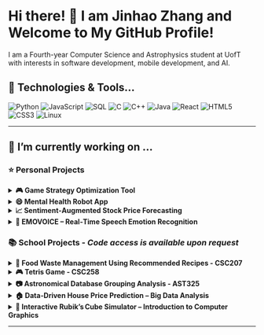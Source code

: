 # Hi there! 👋 I am Jinhao Zhang and Welcome to My GitHub Profile!

I am a Fourth-year Computer Science and Astrophysics student at UofT with interests in software development, mobile development, and AI.

## 🔧 Technologies & Tools...

![Python](https://img.shields.io/badge/Python-%233776AB.svg?style=for-the-badge&logo=python&logoColor=white)
![JavaScript](https://img.shields.io/badge/JavaScript-%23F7DF1E.svg?style=for-the-badge&logo=javascript&logoColor=black)
![SQL](https://img.shields.io/badge/SQL-%23CC2927.svg?style=for-the-badge&logo=microsoftsqlserver&logoColor=white)
![C](https://img.shields.io/badge/C-%23A8B9CC.svg?style=for-the-badge&logo=c&logoColor=black)
![C++](https://img.shields.io/badge/C++-%2300599C.svg?style=for-the-badge&logo=c%2B%2B&logoColor=white)
![Java](https://img.shields.io/badge/Java-%23ED8B00.svg?style=for-the-badge&logo=openjdk&logoColor=white)
![React](https://img.shields.io/badge/React-%2361DAFB.svg?style=for-the-badge&logo=react&logoColor=black)
![HTML5](https://img.shields.io/badge/HTML5-%23E34F26.svg?style=for-the-badge&logo=html5&logoColor=white)
![CSS3](https://img.shields.io/badge/CSS3-%231572B6.svg?style=for-the-badge&logo=css3&logoColor=white)
![Linux](https://img.shields.io/badge/Linux-%23FCC624.svg?style=for-the-badge&logo=linux&logoColor=black)

---

## 🔭 I’m currently working on ...



### ⭐ Personal Projects
<details>
<summary><b>🎮 Game Strategy Optimization Tool</b></summary>

![Python](https://img.shields.io/badge/Python-%233776AB.svg?style=for-the-badge&logo=python&logoColor=white)
![JavaScript](https://img.shields.io/badge/JavaScript-%23F7DF1E.svg?style=for-the-badge&logo=javascript&logoColor=black)
![React](https://img.shields.io/badge/React-%2361DAFB.svg?style=for-the-badge&logo=react&logoColor=black)
![Flask](https://img.shields.io/badge/Flask-%23000000.svg?style=for-the-badge&logo=flask&logoColor=white)
![PostgreSQL](https://img.shields.io/badge/PostgreSQL-%23316192.svg?style=for-the-badge&logo=postgresql&logoColor=white)
![Node.js](https://img.shields.io/badge/Node.js-%23339933.svg?style=for-the-badge&logo=nodedotjs&logoColor=white)

This project is a full-stack analytics platform for Teamfight Tactics, featuring a Flask REST API backend and a ReactJS frontend. It uses graph algorithms to analyze player match history and identify optimal unit combinations and trait synergies, providing personalized insights and recommendations.The platform automates deployment on a Linux environment using Bash scripts to set up dependencies, configure PostgreSQL, and deploy the application, reducing manual effort by 40%. A SQL database is used to store and query player performance data efficiently, ensuring accurate insights for users.

Check out the [🔗 GitHub Repository](https://github.com/jinnyhaohao/Game-Strategy-Optimization-Tool-) for more details!

</details>

<details>
<summary><b>😄 Mental Health Robot App</b></summary>
  
![C++](https://img.shields.io/badge/C++-00599C?style=for-the-badge&logo=c%2B%2B&logoColor=white)
![MongoDB](https://img.shields.io/badge/MongoDB-47A248?style=for-the-badge&logo=mongodb&logoColor=white)
![SwiftUI](https://img.shields.io/badge/SwiftUI-FA7343?style=for-the-badge&logo=swift&logoColor=white)


Worked with an amazing partner to develop a mental health iOS app designed to make it easier for users to track their mood, get insights, and access helpful resources for their well-being. It features a sleek SwiftUI interface for a smooth experience and a C++-powered backend with MongoDB for secure data storage. With hugging face AI for analysis, the app provides personalized insights to help users understand their emotions better. From guided surveys to mood tracking with visuals and curated mental health tips, this app is all about supporting self-care and emotional health in a simple, user-friendly way.

Check out the [🔗 GitHub Repository](https://github.com/jinnyhaohao/-Mental-Health-Bot-Project-) for more details!

</details>

<details>
<summary><b>📈 Sentiment‑Augmented Stock Price Forecasting</b></summary>

![Python](https://img.shields.io/badge/Python-%233776AB.svg?style=for-the-badge&logo=python&logoColor=white)
![PyTorch](https://img.shields.io/badge/PyTorch-%23EE4C2C.svg?style=for-the-badge&logo=pytorch&logoColor=white)
![Hugging Face Transformers](https://img.shields.io/badge/HuggingFace-%23FFCC00.svg?style=for-the-badge&logo=huggingface&logoColor=black)
![LSTM](https://img.shields.io/badge/LSTM-%23A97BFF.svg?style=for-the-badge)

A lightweight pipeline that fuses daily **FinBERT‑extracted news sentiment** with price/volume features in an LSTM.  
Adding sentiment cut RMSE by **12.6 % on Google** and **8.4 % on NVIDIA** compared to a price‑only baseline, confirming that textual signals sharpen short‑term forecasts.

Check out the [🔗 GitHub Repository](https://github.com/jinnyhaohao/StockMarketForecasting) for code and experiment logs!
</details>

<details>
<summary><b>🎤 EMOVOICE – Real‑Time Speech Emotion Recognition</b></summary>

![Python](https://img.shields.io/badge/Python-%233776AB.svg?style=for-the-badge&logo=python&logoColor=white)
![PyTorch](https://img.shields.io/badge/PyTorch-%23EE4C2C.svg?style=for-the-badge&logo=pytorch&logoColor=white)
![Wav2Vec 2.0](https://img.shields.io/badge/Wav2Vec2-%231A73E8.svg?style=for-the-badge)
![CNN‑Transformer](https://img.shields.io/badge/CNN--Transformer-%23F06EAA.svg?style=for-the-badge)

Hybrid **Wav2Vec 2.0 + CNN‑Transformer** branches with logistic‑regression fusion achieve **93.8 % macro‑F1** on RAVDESS while keeping  <200 ms latency for live feedback.

Check out the [🔗 GitHub Repository](https://github.com/jinnyhaohao/EMOVOICE) for more details!
</details>


### 📚 School Projects - *Code access is available upon request*

<details>
<summary><b>🌱 Food Waste Management Using Recommended Recipes - CSC207</b></summary>

![Java](https://img.shields.io/badge/Java-%23ED8B00.svg?style=for-the-badge&logo=openjdk&logoColor=white)
![JUnit](https://img.shields.io/badge/JUnit-%2325A162.svg?style=for-the-badge&logo=java&logoColor=white)
![Maven](https://img.shields.io/badge/Maven-%23C71A36.svg?style=for-the-badge&logo=apache-maven&logoColor=white)
![Java Swing](https://img.shields.io/badge/Java_Swing-%23E76F00.svg?style=for-the-badge&logo=java&logoColor=white)

Worked with four awesome teammates to create a recipe generating application that focuses on using about to expire ingredients. The project focused on clean architecture coding and object-oriented design.I added features for searching recipes and adding ingredients using Java and Maven. Hooked up three REST APIs to fetch recipes and show nutritional info, making the app super user-friendly. I designed over 20% of the app's windows with Java Swing. We utilized JUnit for testing and Git for version control to keep everything organized and on track! 

</details>

<details>
<summary><b>🎮 Tetris Game - CSC258</b></summary>
  
![MIPS Assembly](https://img.shields.io/badge/MIPS_Assembly-%2300599C.svg?style=for-the-badge&logo=hackthebox&logoColor=white)
![Saturn](https://img.shields.io/badge/Saturn-%23FFD700.svg?style=for-the-badge&logo=planet&logoColor=black)

I Created a fully playable Tetris game with smooth, real-time gameplay using MIPS Assembly and Saturn for the visuals. Added fun features like gravity, score tracking, high scores, and game resets, all running seamlessly at 60 FPS. Focused on solid mechanics and an easy-to-use interface for a great player experience!

</details>



<details>
<summary><b>📷  Astronomical Database Grouping Analysis - AST325</b></summary>
  
![PyTorch](https://img.shields.io/badge/PyTorch-%23EE4C2C.svg?style=for-the-badge&logo=pytorch&logoColor=white)
![TensorFlow](https://img.shields.io/badge/TensorFlow-%23FF6F00.svg?style=for-the-badge&logo=tensorflow&logoColor=white)
![Scikit‑Learn](https://img.shields.io/badge/scikit--learn-%23F7931E.svg?style=for-the-badge&logo=scikit-learn&logoColor=white)
![Pandas](https://img.shields.io/badge/Pandas-%23150458.svg?style=for-the-badge&logo=pandas&logoColor=white)

 

I employed K-Means clustering algorithm on over 1 million data points from the Gaia astronomical databases to assign cluster groupings. To implement the algorithm, I used scikit-learn for effective implementation. I used PyTorch for clustering operations and computations, finally achieving 84% accuracy in cluster assignments!

</details>

<details>
<summary><b>🏠 Data‑Driven House Price Prediction – Big Data Analysis</b></summary>

![Python](https://img.shields.io/badge/Python-%233776AB.svg?style=for-the-badge&logo=python&logoColor=white)
![Scikit‑Learn](https://img.shields.io/badge/scikit--learn-%23F7931E.svg?style=for-the-badge&logo=scikit-learn&logoColor=white)
![XGBoost](https://img.shields.io/badge/XGBoost-%23007ACC.svg?style=for-the-badge)
![CatBoost](https://img.shields.io/badge/CatBoost-%23F89820.svg?style=for-the-badge)
![Optuna](https://img.shields.io/badge/Optuna-%23007ACC.svg?style=for-the-badge)

Compared ten models and a stacked ensemble on the Kaggle Ames dataset; the tuned stack hit **0.120 Log‑RMSE**, placing **top 6 %** on the public leaderboard. Features included engineered ratios (e.g., LivingVsLot) and ordinal encodings for quality scores.
</details>

<details>
<summary><b>🧩 Interactive Rubik’s Cube Simulator – Introduction to Computer Graphics</b></summary>

![C++](https://img.shields.io/badge/C++-%2300599C.svg?style=for-the-badge&logo=c%2B%2B&logoColor=white)
![OpenGL](https://img.shields.io/badge/OpenGL-%23FFFFFF.svg?style=for-the-badge&logo=opengl&logoColor=black)
![GLFW](https://img.shields.io/badge/GLFW-%23000000.svg?style=for-the-badge)

Implemented full 3‑D rotation, layer twists, zoom, and texture mode in modern OpenGL; ray‑casting pinpoints the clicked face, and smooth animations keep 60 FPS.
</details>





---










<!--
**jinnyhaohao/jinnyhaohao** is a ✨ _special_ ✨ repository because its `README.md` (this file) appears on your GitHub profile.

Here are some ideas to get you started:

- 🔭 I’m currently working on ...
- 🌱 I’m currently learning ...
- 👯 I’m looking to collaborate on ...
- 🤔 I’m looking for help with ...
- 💬 Ask me about ...
- 📫 How to reach me: ...
- 😄 Pronouns: ...
- ⚡ Fun fact: ...
-->
